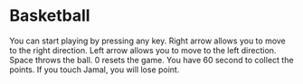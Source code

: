 # Basketball
You can start playing by pressing any key. 
Right arrow allows you to move to the right direction.
Left arrow allows you to move to the left direction.
Space throws the ball.
0 resets the game.
You have 60 second to collect the points.
If you touch Jamal, you will lose point.
